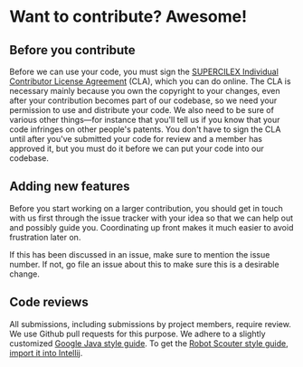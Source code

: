 # Want to contribute? Awesome!

## Before you contribute
Before we can use your code, you must sign the [SUPERCILEX Individual Contributor License Agreement]()
(CLA), which you can do online. The CLA is necessary mainly because you own the
copyright to your changes, even after your contribution becomes part of our
codebase, so we need your permission to use and distribute your code. We also
need to be sure of various other things—for instance that you'll tell us if you
know that your code infringes on other people's patents. You don't have to sign
the CLA until after you've submitted your code for review and a member has
approved it, but you must do it before we can put your code into our codebase.

## Adding new features
Before you start working on a larger contribution, you should get in touch with
us first through the issue tracker with your idea so that we can help out and
possibly guide you. Coordinating up front makes it much easier to avoid
frustration later on.

If this has been discussed in an issue, make sure to mention the issue number.
If not, go file an issue about this to make sure this is a desirable change.

## Code reviews
All submissions, including submissions by project members, require review. We
use Github pull requests for this purpose. We adhere to a slightly customized
[Google Java style guide](https://google.github.io/styleguide/javaguide.html).
To get the [Robot Scouter style guide](Robot_Scouter_style.xml),
[import it into Intellij](https://www.jetbrains.com/help/idea/2016.3/code-style-schemes.html).
